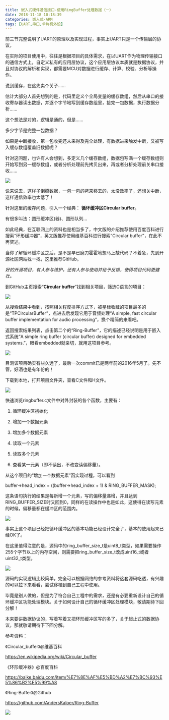 ```yaml
---
title: 嵌入式硬件通信接口-使用RingBuffer处理数据（一）
date: 2018-11-18 10:18:39
categories: 嵌入式-ARM
tags: [UART,串口,单片机外设]
---
```


前三节完整说明了UART的原理以及实现过程，事实上UART只是一个传输层的协议，

在实际的项目使用中，往往是根据项目的具体需求，在以UART作为物理传输接口的通信方式上，自定义私有的应用层协议，这个应用层协议本质就是数据协议，并且对协议的解析和实现，都需要MCU对数据进行缓存、计算、校验、分析等操作。

说到缓存，在这先卖个关子……

估计大部分人首先想到的是，代码里定义个全局变量的缓存数组，然后从串口的接收寄存器读出数据，并逐个字节地写到缓存数组里，接完一包数据，执行数据分析……

这个想法是对的，逻辑是通的，但是……

多少字节是完整一包数据？

如果是中断接收，第一包收完还未来得及完全处理，有数据进来触发中断，又被写入缓存数组覆盖旧数据呢？

针对这问题，也许有人会想到，多定义几个缓存数组，数据包写满一个缓存数组则开始写到另一缓存数组，或者分析处理前先拷贝出来，再或者分析处理前关串口接收……

![](/img/blog_pic/【硬件电路】嵌入式硬件通信接口-使用RingBuffer处理数据（一）/61754bf07bf3423e6c01925f5699c0dc.png)

说来说去，这样子倒腾数据，一包一包的拷来移去的，太没效率了，还想关中断，这样通信效率也太低了！

针对这里的缓存问题，引入一个经典： **循环缓冲区Circular buffer**。

有很多叫法：圆形缓冲区(器)、圆形队列…

如此经典，在互联网上的资料也是相当多了，中文版的介绍推荐使用百度百科进行搜索“环形缓冲器”，英文版推荐使用维基百科进行搜索“Circular
buffer”，在此不再赘述。

当你了解循环缓冲区之后，是不是早已磨刀霍霍地想马上敲代码？不着急，先到开源社区网站找一找，这里推荐GitHub。

*好的开源项目，有人参与维护，还有人参与使用并给予反馈，使得项目代码更健壮。*

到GitHub主页搜索“**Circular buffer**”找到相关项目，筛选C语言的项目：

![](/img/blog_pic/【硬件电路】嵌入式硬件通信接口-使用RingBuffer处理数据（一）/b8197e3ee3fee60719fe08b91ee8a892.png)

从搜索结果中看到，按照相关程度排序方式下，被星标收藏的项目最多的是“TPCircularBuffer”，点进去后发现它用于音频处理“A
simple, fast circular buffer implementation for audio
processing”，换个精简的来看吧。

返回搜索结果列表，点击第二个的“Ring-Buffer”，它的描述已经说明是用于嵌入式系统“A
simple ring buffer (circular buffer) designed for embedded
systems.”，眼看embedded就亲切，就用这项目参考。

![](/img/blog_pic/【硬件电路】嵌入式硬件通信接口-使用RingBuffer处理数据（一）/3dc0ba210d0f00416216e27b1cedec02.png)

目测该项目确实有些久远了，最后一次commit已是两年前的2016年5月了。先不管，好酒也是有年份的！

下载到本地，打开项目文件夹，查看C文件和H文件。

![](/img/blog_pic/【硬件电路】嵌入式硬件通信接口-使用RingBuffer处理数据（一）/0cf5ae8007d2a3eb3e983582dc18ff0c.png)

快速浏览ringbuffer.c文件中对外封装的各个函数，主要有：

1.  循环缓冲区初始化

2.  增加一个数据元素

3.  增加多个数据元素

4.  读取一个元素

5.  读取多个元素

6.  查看某一元素（即不读出，不改变读偏移量）。

从这个项目的“增加一个数据元素”函实现过程，可以看到

buffer-\>head_index = ((buffer-\>head_index + 1) & RING_BUFFER_MASK);

这条语句执行的结果是每新增一个元素，写的偏移量递增，并且达到RING_BUFFER_SIZE时又回到0，同样的在读操作中也是如此，这使得在读写元素的时候，偏移量都在缓冲区的范围内。

![](/img/blog_pic/【硬件电路】嵌入式硬件通信接口-使用RingBuffer处理数据（一）/e1e263519d0ff3382f0374665b4fd3d3.png)

事实上这个项目已经把循环缓冲区的基本功能已经设计完全了，基本的使用起来已经OK了。

在这里值得注意的是，源码中的ring_buffer_size_t是uint8_t类型，如果需要操作255个字节以上的内存空间，则需要把ring_buffer_size_t改成uint16_t或者uint32_t类型。

![](/img/blog_pic/【硬件电路】嵌入式硬件通信接口-使用RingBuffer处理数据（一）/d1d825d28d37399c5b1bbc4195227afd.png)

源码的实现逻辑比较简单，完全可以根据网络的参考资料将这套源码吃透，有兴趣的可以拉下来看看，尝试移植到自己工程中使用。

毕竟是别人做的，但是为了符合自己工程中的需求，还是有必要重新设计自己的循环缓冲区功能处理模块。关于如何设计自己的循环缓冲区处理模块，敬请期待下回分解！

本来要讲数据协议的，写着写着又把环形缓冲区写的多了，关于起止式的数据协议，那就敬请期待下下回分解。

参考资料：

《Circular_buffer》@维基百科

https://en.wikipedia.org/wiki/Circular_buffer

《环形缓冲器》@百度百科

https://baike.baidu.com/item/%E7%8E%AF%E5%BD%A2%E7%BC%93%E5%86%B2%E5%99%A8

《Ring-Buffer》@Github

https://github.com/AndersKaloer/Ring-Buffer


![](https://digcore.gitee.io/media/DigCore_Blog_Follow.png)
